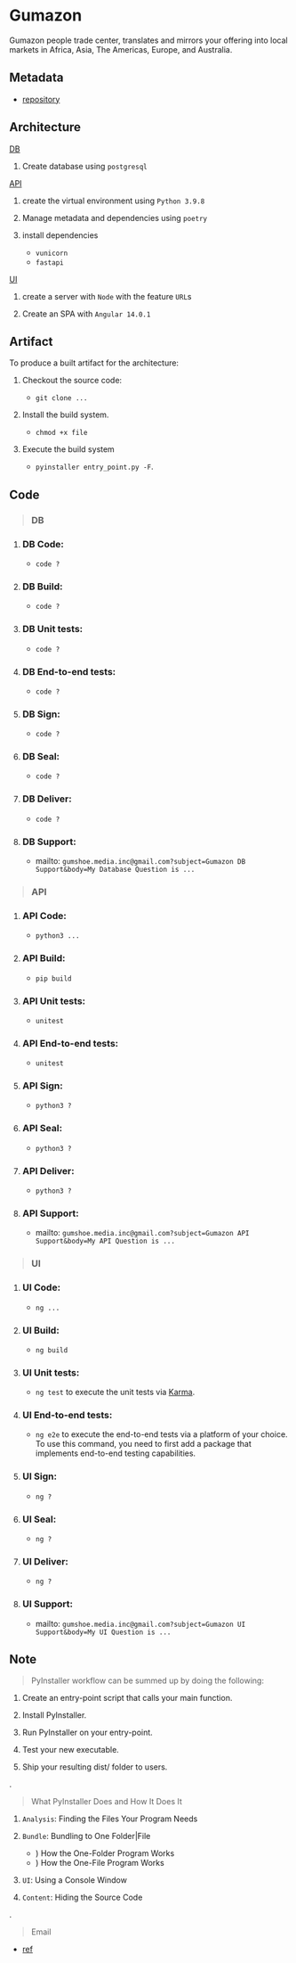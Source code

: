 # Gumazon

Gumazon people trade center, translates and mirrors your offering into local markets in Africa, Asia, The Americas, Europe, and Australia.


## Metadata

- [repository](https://github.com/gumshoe00/gumazoncontainer/tree/main)


## Architecture

[DB](https://github.com/gumshoe00/gumazoncontainer/blob/main/README.md#db)

1. Create database using `postgresql`



[API](https://github.com/gumshoe00/gumazoncontainer/blob/main/README.md#api)

1. create the virtual environment using `Python 3.9.8`


2. Manage metadata and dependencies using `poetry`


3. install dependencies
   * `vunicorn`
   * `fastapi`


[UI](https://github.com/gumshoe00/gumazoncontainer/blob/main/README.md#ui)

1. create a server with `Node` with the feature `URL`s


2. Create an SPA with `Angular 14.0.1`


## Artifact

To produce a built artifact for the architecture:

1. Checkout the source code:
   - `git clone ... `
  

2. Install the build system.
   - `chmod +x file`


3. Execute the build system
   - `pyinstaller entry_point.py -F`.


## Code

> ### DB

1. ### DB Code:
   - `code ?`

2. ### DB Build:
   - `code ?`

3. ### DB Unit tests:
   - `code ?`

4. ### DB End-to-end tests:
   - `code ?`

5. ### DB Sign:
   - `code ?`

6. ### DB Seal:
   - `code ?`

7. ### DB Deliver:
   - `code ?`

8. ### DB Support:
   - mailto: `gumshoe.media.inc@gmail.com?subject=Gumazon DB Support&body=My Database Question is ...`


> ### API

1. ### API Code:
   - `python3 ...`

2. ### API Build:
   - `pip build`

3. ### API Unit tests:
   - `unitest`

4. ### API End-to-end tests:
   - `unitest`

5. ### API Sign:
   - `python3 ?`

6. ### API Seal:
   - `python3 ?`

7. ### API Deliver:
   - `python3 ?`

8. ### API Support:
   - mailto: `gumshoe.media.inc@gmail.com?subject=Gumazon API Support&body=My API Question is ...`


> ### UI

1. ### UI Code:
   - `ng ...`

2. ### UI Build:
   - `ng build`

3. ### UI Unit tests:
   - `ng test` to execute the unit tests via [Karma](https://karma-runner.github.io).

4. ### UI End-to-end tests:
   - `ng e2e` to execute the end-to-end tests via a platform of your choice.  To use this command, you need to first add a package that implements end-to-end testing capabilities.

5. ### UI Sign:
   - `ng ?`

6. ### UI Seal:
   - `ng ?`

7. ### UI Deliver:
   - `ng ?`

8. ### UI Support:
   - mailto: `gumshoe.media.inc@gmail.com?subject=Gumazon UI Support&body=My UI Question is ...`


## Note

> PyInstaller workflow can be summed up by doing the following:
1. Create an entry-point script that calls your main function.


2. Install PyInstaller.


3. Run PyInstaller on your entry-point.


4. Test your new executable.


5. Ship your resulting dist/ folder to users.

.

> What PyInstaller Does and How It Does It
1. `Analysis`: Finding the Files Your Program Needs


2. `Bundle`: Bundling to One Folder|File
   * ) How the One-Folder Program Works
   * ) How the One-File Program Works


3. `UI`: Using a Console Window


4. `Content`: Hiding the Source Code

.

> Email

- [ref](https://docs.python.org/3/library/email.examples.html)


